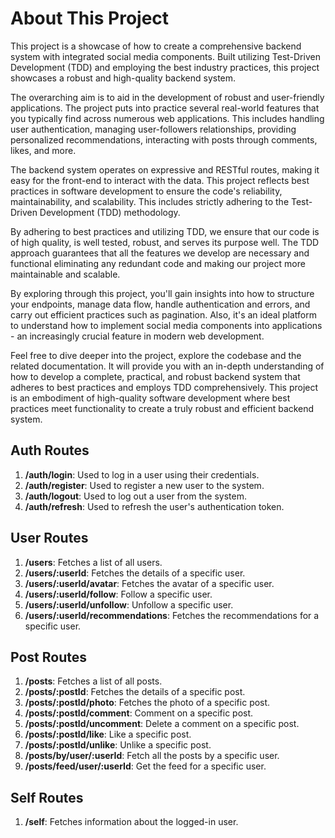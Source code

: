 # About This Project

This project is a showcase of how to create a comprehensive backend system with integrated social media components. Built utilizing Test-Driven Development (TDD) and employing the best industry practices, this project showcases a robust and high-quality backend system.

The overarching aim is to aid in the development of robust and user-friendly applications. The project puts into practice several real-world features that you typically find across numerous web applications. This includes handling user authentication, managing user-followers relationships, providing personalized recommendations, interacting with posts through comments, likes, and more.

The backend system operates on expressive and RESTful routes, making it easy for the front-end to interact with the data. This project reflects best practices in software development to ensure the code's reliability, maintainability, and scalability. This includes strictly adhering to the Test-Driven Development (TDD) methodology.

By adhering to best practices and utilizing TDD, we ensure that our code is of high quality, is well tested, robust, and serves its purpose well. The TDD approach guarantees that all the features we develop are necessary and functional eliminating any redundant code and making our project more maintainable and scalable.

By exploring through this project, you'll gain insights into how to structure your endpoints, manage data flow, handle authentication and errors, and carry out efficient practices such as pagination. Also, it's an ideal platform to understand how to implement social media components into applications - an increasingly crucial feature in modern web development.

Feel free to dive deeper into the project, explore the codebase and the related documentation. It will provide you with an in-depth understanding of how to develop a complete, practical, and robust backend system that adheres to best practices and employs TDD comprehensively. This project is an embodiment of high-quality software development where best practices meet functionality to create a truly robust and efficient backend system.

## Auth Routes

1. **/auth/login**: Used to log in a user using their credentials.
2. **/auth/register**: Used to register a new user to the system.
3. **/auth/logout**: Used to log out a user from the system.
4. **/auth/refresh**: Used to refresh the user's authentication token.

## User Routes

1. **/users**: Fetches a list of all users.
2. **/users/:userId**: Fetches the details of a specific user.
3. **/users/:userId/avatar**: Fetches the avatar of a specific user.
4. **/users/:userId/follow**: Follow a specific user.
5. **/users/:userId/unfollow**: Unfollow a specific user.
6. **/users/:userId/recommendations**: Fetches the recommendations for a specific user.

## Post Routes

1. **/posts**: Fetches a list of all posts.
2. **/posts/:postId**: Fetches the details of a specific post.
3. **/posts/:postId/photo**: Fetches the photo of a specific post.
4. **/posts/:postId/comment**: Comment on a specific post.
5. **/posts/:postId/uncomment**: Delete a comment on a specific post.
6. **/posts/:postId/like**: Like a specific post.
7. **/posts/:postId/unlike**: Unlike a specific post.
8. **/posts/by/user/:userId**: Fetch all the posts by a specific user.
9. **/posts/feed/user/:userId**: Get the feed for a specific user.

## Self Routes

1. **/self**: Fetches information about the logged-in user.
